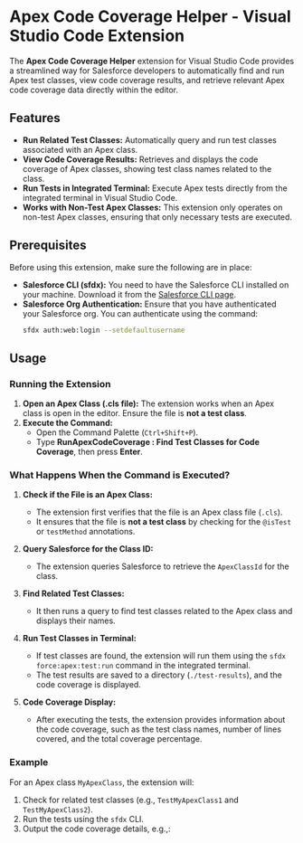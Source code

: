 # Apex Code Coverage Helper - Visual Studio Code Extension

The **Apex Code Coverage Helper** extension for Visual Studio Code provides a streamlined way for Salesforce developers to automatically find and run Apex test classes, view code coverage results, and retrieve relevant Apex code coverage data directly within the editor.

## Features

- **Run Related Test Classes:** Automatically query and run test classes associated with an Apex class.
- **View Code Coverage Results:** Retrieves and displays the code coverage of Apex classes, showing test class names related to the class.
- **Run Tests in Integrated Terminal:** Execute Apex tests directly from the integrated terminal in Visual Studio Code.
- **Works with Non-Test Apex Classes:** This extension only operates on non-test Apex classes, ensuring that only necessary tests are executed.

## Prerequisites

Before using this extension, make sure the following are in place:

- **Salesforce CLI (sfdx):** You need to have the Salesforce CLI installed on your machine. Download it from the [Salesforce CLI page](https://developer.salesforce.com/tools/sfdxcli).
- **Salesforce Org Authentication:** Ensure that you have authenticated your Salesforce org. You can authenticate using the command:
  ```bash
  sfdx auth:web:login --setdefaultusername

## Usage

### Running the Extension

1. **Open an Apex Class (.cls file):** The extension works when an Apex class is open in the editor. Ensure the file is **not a test class**.
2. **Execute the Command:**
   - Open the Command Palette (`Ctrl+Shift+P`).
   - Type **RunApexCodeCoverage : Find Test Classes for Code Coverage**, then press **Enter**.

### What Happens When the Command is Executed?

1. **Check if the File is an Apex Class:**
   - The extension first verifies that the file is an Apex class file (`.cls`).
   - It ensures that the file is **not a test class** by checking for the `@isTest` or `testMethod` annotations.
   
2. **Query Salesforce for the Class ID:**
   - The extension queries Salesforce to retrieve the `ApexClassId` for the class.

3. **Find Related Test Classes:**
   - It then runs a query to find test classes related to the Apex class and displays their names.

4. **Run Test Classes in Terminal:**
   - If test classes are found, the extension will run them using the `sfdx force:apex:test:run` command in the integrated terminal.
   - The test results are saved to a directory (`./test-results`), and the code coverage is displayed.

5. **Code Coverage Display:**
   - After executing the tests, the extension provides information about the code coverage, such as the test class names, number of lines covered, and the total coverage percentage.

### Example

For an Apex class `MyApexClass`, the extension will:

1. Check for related test classes (e.g., `TestMyApexClass1` and `TestMyApexClass2`).
2. Run the tests using the `sfdx` CLI.
3. Output the code coverage details, e.g.,:
